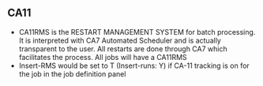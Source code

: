 ## CA11
- CA11RMS is the RESTART MANAGEMENT SYSTEM for batch processing. It is interpreted with CA7 Automated Scheduler and is actually transparent to the user. All restarts are done through CA7 which facilitates the process. All jobs will have a CA11RMS 
- Insert-RMS would be set to T (Insert-runs: Y) if CA-11 tracking is on for the job in the job definition panel
